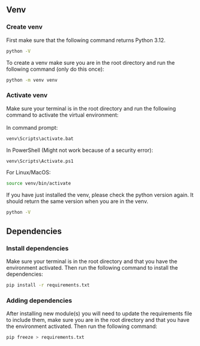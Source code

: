 ## Venv

### Create venv
First make sure that the following command returns Python 3.12. 
```bash
python -V
```

To create a venv make sure you are in the root directory and run the following command (only do this once): <br>
```bash
python -m venv venv
```

### Activate venv
Make sure your terminal is in the root directory and run the following command to activate the virtual environment: <br> <br>
In command prompt:
```bash
venv\Scripts\activate.bat
```
In PowerShell (Might not work because of a security error):
```bash
venv\Scripts\Activate.ps1
```
For Linux/MacOS:
```bash
source venv/bin/activate
```

If you have just installed the venv, please check the python version again. It should return the same version when you are in the venv.
```bash
python -V
```

## Dependencies

### Install dependencies
Make sure your terminal is in the root directory and that you have the environment activated. Then run the following command to install the dependencies: <br>
```bash
pip install -r requirements.txt
```

### Adding dependencies
After installing new module(s) you will need to update the requirements file to include them, make sure you are in the root directory and that you have the environment activated. Then run the following command: <br>
```bash
pip freeze > requirements.txt
```
